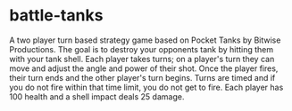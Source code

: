 # battle-tanks
A two player turn based strategy game based on Pocket Tanks by Bitwise Productions. The goal is to destroy your opponents tank by hitting them with your tank shell. Each player takes turns; on a player's turn they can move and adjust the angle and power of their shot. Once the player fires, their turn ends and the other player's turn begins. Turns are timed and if you do not fire within that time limit, you do not get to fire. Each player has 100 health and a shell impact deals 25 damage.
